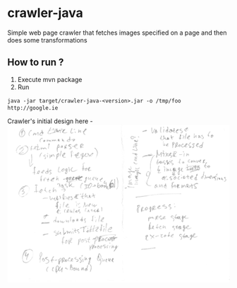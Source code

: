 # crawler-java
Simple web page crawler that fetches images specified on a page and then does some transformations

## How to run ?
1. Execute mvn package
1. Run
```
java -jar target/crawler-java-<version>.jar -o /tmp/foo http://google.ie
```
   

Crawler's initial design here - ![Initial design image](initial-design.png)
